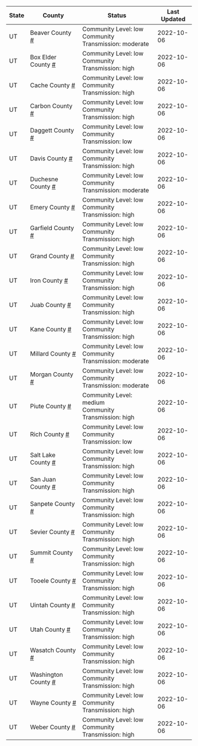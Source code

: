 State | County | Status | Last Updated
--- | --- | --- | --- 
UT | Beaver County <a href="#beaver_county">#</a> | <a name="beaver_county"></a>Community Level: low<br/>Community Transmission: moderate | 2022-10-06
UT | Box Elder County <a href="#box_elder_county">#</a> | <a name="box_elder_county"></a>Community Level: low<br/>Community Transmission: high | 2022-10-06
UT | Cache County <a href="#cache_county">#</a> | <a name="cache_county"></a>Community Level: low<br/>Community Transmission: high | 2022-10-06
UT | Carbon County <a href="#carbon_county">#</a> | <a name="carbon_county"></a>Community Level: low<br/>Community Transmission: high | 2022-10-06
UT | Daggett County <a href="#daggett_county">#</a> | <a name="daggett_county"></a>Community Level: low<br/>Community Transmission: low | 2022-10-06
UT | Davis County <a href="#davis_county">#</a> | <a name="davis_county"></a>Community Level: low<br/>Community Transmission: high | 2022-10-06
UT | Duchesne County <a href="#duchesne_county">#</a> | <a name="duchesne_county"></a>Community Level: low<br/>Community Transmission: moderate | 2022-10-06
UT | Emery County <a href="#emery_county">#</a> | <a name="emery_county"></a>Community Level: low<br/>Community Transmission: high | 2022-10-06
UT | Garfield County <a href="#garfield_county">#</a> | <a name="garfield_county"></a>Community Level: low<br/>Community Transmission: high | 2022-10-06
UT | Grand County <a href="#grand_county">#</a> | <a name="grand_county"></a>Community Level: low<br/>Community Transmission: high | 2022-10-06
UT | Iron County <a href="#iron_county">#</a> | <a name="iron_county"></a>Community Level: low<br/>Community Transmission: high | 2022-10-06
UT | Juab County <a href="#juab_county">#</a> | <a name="juab_county"></a>Community Level: low<br/>Community Transmission: high | 2022-10-06
UT | Kane County <a href="#kane_county">#</a> | <a name="kane_county"></a>Community Level: low<br/>Community Transmission: high | 2022-10-06
UT | Millard County <a href="#millard_county">#</a> | <a name="millard_county"></a>Community Level: low<br/>Community Transmission: moderate | 2022-10-06
UT | Morgan County <a href="#morgan_county">#</a> | <a name="morgan_county"></a>Community Level: low<br/>Community Transmission: moderate | 2022-10-06
UT | Piute County <a href="#piute_county">#</a> | <a name="piute_county"></a>Community Level: medium<br/>Community Transmission: high | 2022-10-06
UT | Rich County <a href="#rich_county">#</a> | <a name="rich_county"></a>Community Level: low<br/>Community Transmission: low | 2022-10-06
UT | Salt Lake County <a href="#salt_lake_county">#</a> | <a name="salt_lake_county"></a>Community Level: low<br/>Community Transmission: high | 2022-10-06
UT | San Juan County <a href="#san_juan_county">#</a> | <a name="san_juan_county"></a>Community Level: low<br/>Community Transmission: high | 2022-10-06
UT | Sanpete County <a href="#sanpete_county">#</a> | <a name="sanpete_county"></a>Community Level: low<br/>Community Transmission: high | 2022-10-06
UT | Sevier County <a href="#sevier_county">#</a> | <a name="sevier_county"></a>Community Level: low<br/>Community Transmission: high | 2022-10-06
UT | Summit County <a href="#summit_county">#</a> | <a name="summit_county"></a>Community Level: low<br/>Community Transmission: high | 2022-10-06
UT | Tooele County <a href="#tooele_county">#</a> | <a name="tooele_county"></a>Community Level: low<br/>Community Transmission: high | 2022-10-06
UT | Uintah County <a href="#uintah_county">#</a> | <a name="uintah_county"></a>Community Level: low<br/>Community Transmission: high | 2022-10-06
UT | Utah County <a href="#utah_county">#</a> | <a name="utah_county"></a>Community Level: low<br/>Community Transmission: high | 2022-10-06
UT | Wasatch County <a href="#wasatch_county">#</a> | <a name="wasatch_county"></a>Community Level: low<br/>Community Transmission: high | 2022-10-06
UT | Washington County <a href="#washington_county">#</a> | <a name="washington_county"></a>Community Level: low<br/>Community Transmission: high | 2022-10-06
UT | Wayne County <a href="#wayne_county">#</a> | <a name="wayne_county"></a>Community Level: low<br/>Community Transmission: high | 2022-10-06
UT | Weber County <a href="#weber_county">#</a> | <a name="weber_county"></a>Community Level: low<br/>Community Transmission: high | 2022-10-06
